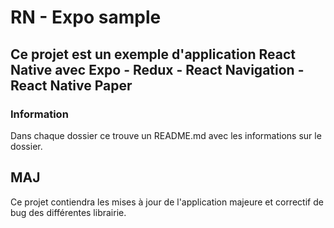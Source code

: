 # RN - Expo sample

## Ce projet est un exemple d'application React Native avec Expo - Redux - React Navigation - React Native Paper

### Information

Dans chaque dossier ce trouve un README.md avec les informations sur le dossier.

## MAJ

Ce projet contiendra les mises à jour de l'application majeure et correctif de bug des différentes librairie.
